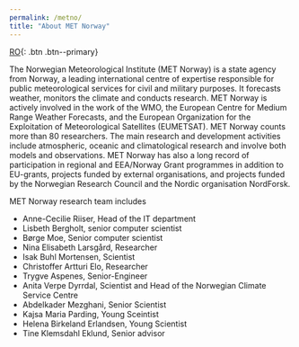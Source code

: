 ```yaml
---
permalink: /metno/
title: "About MET Norway"
---
```


[RO](/metno_ro/){: .btn .btn--primary}

The Norwegian Meteorological Institute (MET Norway) is a state agency from Norway, a leading international centre of expertise responsible for public meteorological services for civil and military purposes. It forecasts weather, monitors the climate and conducts research. MET Norway is actively involved in the work of the WMO, the European Centre for Medium Range Weather Forecasts, and the European Organization for the Exploitation of Meteorological Satellites (EUMETSAT). MET Norway counts more than 80 researchers. The main research and development activities include atmospheric, oceanic and climatological research and involve both models and observations. MET Norway has also a long record of participation in regional and EEA/Norway Grant programmes in addition to EU-grants, projects funded by external organisations, and projects funded by the Norwegian Research Council and the Nordic organisation NordForsk.

MET Norway research team includes
 - Anne-Cecilie Riiser, Head of the IT department
 - Lisbeth Bergholt, senior computer scientist
 - Børge Moe, Senior computer scientist
 - Nina Elisabeth Larsgård, Researcher
 - Isak Buhl Mortensen, Scientist
 - Christoffer Artturi Elo, Researcher
 - Trygve Aspenes, Senior-Engineer
 - Anita Verpe Dyrrdal, Scientist and Head of the Norwegian Climate Service Centre
 - Abdelkader Mezghani, Senior Scientist
 - Kajsa Maria Parding, Young Sceintist
 - Helena Birkeland Erlandsen, Young Scientist
 - Tine Klemsdahl Eklund, Senior advisor
